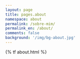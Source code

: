 ```yaml
---
layout: page
title: pages.about
namespace: about
permalink: /sobre-mim/
permalink_en: /about/
comments: false
background: '/img/bg-about.jpg'
---
```


{% tf about.html %}